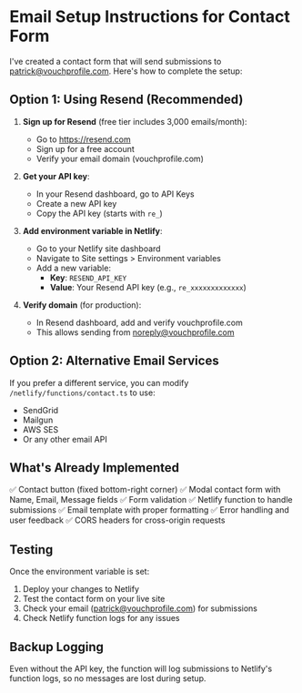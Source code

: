 # Email Setup Instructions for Contact Form

I've created a contact form that will send submissions to patrick@vouchprofile.com. Here's how to complete the setup:

## Option 1: Using Resend (Recommended)

1. **Sign up for Resend** (free tier includes 3,000 emails/month):
   - Go to https://resend.com
   - Sign up for a free account
   - Verify your email domain (vouchprofile.com)

2. **Get your API key**:
   - In your Resend dashboard, go to API Keys
   - Create a new API key
   - Copy the API key (starts with `re_`)

3. **Add environment variable in Netlify**:
   - Go to your Netlify site dashboard
   - Navigate to Site settings > Environment variables
   - Add a new variable:
     - **Key**: `RESEND_API_KEY`
     - **Value**: Your Resend API key (e.g., `re_xxxxxxxxxxxxx`)

4. **Verify domain** (for production):
   - In Resend dashboard, add and verify vouchprofile.com
   - This allows sending from noreply@vouchprofile.com

## Option 2: Alternative Email Services

If you prefer a different service, you can modify `/netlify/functions/contact.ts` to use:
- SendGrid
- Mailgun
- AWS SES
- Or any other email API

## What's Already Implemented

✅ Contact button (fixed bottom-right corner)
✅ Modal contact form with Name, Email, Message fields
✅ Form validation
✅ Netlify function to handle submissions
✅ Email template with proper formatting
✅ Error handling and user feedback
✅ CORS headers for cross-origin requests

## Testing

Once the environment variable is set:

1. Deploy your changes to Netlify
2. Test the contact form on your live site
3. Check your email (patrick@vouchprofile.com) for submissions
4. Check Netlify function logs for any issues

## Backup Logging

Even without the API key, the function will log submissions to Netlify's function logs, so no messages are lost during setup.
